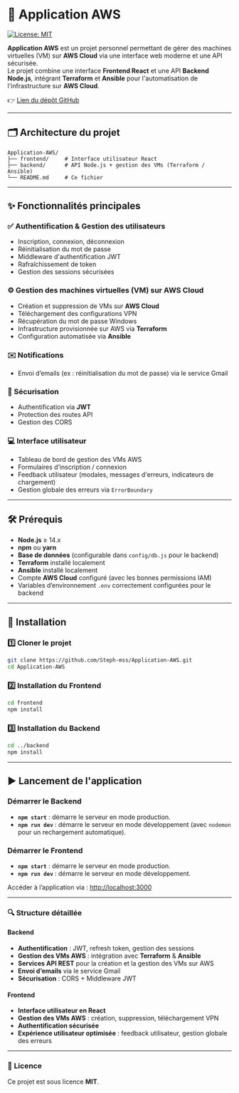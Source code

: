 # 🚀 Application AWS

[![License: MIT](https://img.shields.io/badge/License-MIT-yellow.svg)](https://opensource.org/licenses/MIT)

**Application AWS** est un projet personnel permettant de gérer des machines virtuelles (VM) sur **AWS Cloud** via une interface web moderne et une API sécurisée.  
Le projet combine une interface **Frontend React** et une API **Backend Node.js**, intégrant **Terraform** et **Ansible** pour l'automatisation de l'infrastructure sur **AWS Cloud**.

👉 [Lien du dépôt GitHub](https://github.com/Steph-mss/Application-AWS)

---

## 🗂️ Architecture du projet

```
Application-AWS/
├── frontend/     # Interface utilisateur React
├── backend/      # API Node.js + gestion des VMs (Terraform / Ansible)
└── README.md     # Ce fichier

````

---

## ✨ Fonctionnalités principales

### ✅ Authentification & Gestion des utilisateurs

- Inscription, connexion, déconnexion
- Réinitialisation du mot de passe
- Middleware d'authentification JWT
- Rafraîchissement de token
- Gestion des sessions sécurisées

### ⚙️ Gestion des machines virtuelles (VM) sur AWS Cloud

- Création et suppression de VMs sur **AWS Cloud**
- Téléchargement des configurations VPN
- Récupération du mot de passe Windows
- Infrastructure provisionnée sur AWS via **Terraform**
- Configuration automatisée via **Ansible**

### ✉️ Notifications

- Envoi d’emails (ex : réinitialisation du mot de passe) via le service Gmail

### 🔐 Sécurisation

- Authentification via **JWT**
- Protection des routes API
- Gestion des CORS

### 💻 Interface utilisateur

- Tableau de bord de gestion des VMs AWS
- Formulaires d’inscription / connexion
- Feedback utilisateur (modales, messages d'erreurs, indicateurs de chargement)
- Gestion globale des erreurs via `ErrorBoundary`

---

## 🛠️ Prérequis

- **Node.js** ≥ 14.x
- **npm** ou **yarn**
- **Base de données** (configurable dans `config/db.js` pour le backend)
- **Terraform** installé localement
- **Ansible** installé localement
- Compte **AWS Cloud** configuré (avec les bonnes permissions IAM)
- Variables d’environnement `.env` correctement configurées pour le backend

---

## 🚀 Installation

### 1️⃣ Cloner le projet

```bash
git clone https://github.com/Steph-mss/Application-AWS.git
cd Application-AWS
```

### 2️⃣ Installation du Frontend

```bash
cd frontend
npm install
```

### 3️⃣ Installation du Backend

```bash
cd ../backend
npm install
```

---

## ▶️ Lancement de l'application

### Démarrer le Backend

* **`npm start`** : démarre le serveur en mode production.
* **`npm run dev`** : démarre le serveur en mode développement (avec `nodemon` pour un rechargement automatique).

### Démarrer le Frontend

* **`npm start`** : démarre le serveur en mode production.
* **`npm run dev`** : démarre le serveur en mode développement.

Accéder à l’application via : [http://localhost:3000](http://localhost:3000)

---

### 🔍 Structure détaillée

#### Backend

* **Authentification** : JWT, refresh token, gestion des sessions
* **Gestion des VMs AWS** : intégration avec **Terraform** & **Ansible**
* **Services API REST** pour la création et la gestion des VMs sur AWS
* **Envoi d’emails** via le service Gmail
* **Sécurisation** : CORS + Middleware JWT

#### Frontend

* **Interface utilisateur en React**
* **Gestion des VMs AWS** : création, suppression, téléchargement VPN
* **Authentification sécurisée**
* **Expérience utilisateur optimisée** : feedback utilisateur, gestion globale des erreurs

---

### 📜 Licence

Ce projet est sous licence **MIT**.
